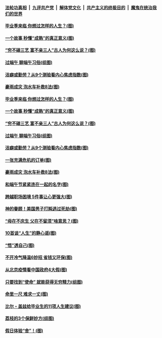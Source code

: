 

####  [法轮功真相](../../../../basic/blob/master/README.md?t=06260731) &nbsp;|&nbsp; [九评共产党](../../../../9ping.md/blob/master/README.md?t=06260731) &nbsp;|&nbsp; [解体党文化](../../../../jtdwh.md/blob/master/README.md?t=06260731)  &nbsp;|&nbsp; [共产主义的终极目的](../../../../gczydzjmd.md/blob/master/README.md?t=06260731) &nbsp;|&nbsp; [魔鬼在统治我们的世界](../../../../mgztzwmdsj.md/blob/master/README.md?t=06260731) 

#### [毕业季来临 你想过怎样的人生？(图)](../pages/p8/937661.md?t=06260731) 

#### [一个故事 秒懂“成熟”的真正意义(图)](../pages/p8/936405.md?t=06260731) 

#### [“穷不碰三艺 富不亲三人”古人为何这么说？(图)](../pages/p8/937602.md?t=06260731) 

#### [过端午 聊端午习俗(组图)](../pages/p8/937246.md?t=06260731) 

#### [洁癖或勤劳？从9个测验看内心焦虑指数(图)](../pages/p8/937558.md?t=06260731) 

#### [豪雨成灾 泡水车补救8法(图)](../pages/p8/937526.md?t=06260731) 

#### [毕业季来临 你想过怎样的人生？(图)](../pages/p8/937661.md?t=06260731) 

#### [一个故事 秒懂“成熟”的真正意义(图)](../pages/p8/936405.md?t=06260731) 

#### [“穷不碰三艺 富不亲三人”古人为何这么说？(图)](../pages/p8/937602.md?t=06260731) 

#### [过端午 聊端午习俗(组图)](../pages/p8/937246.md?t=06260731) 

#### [洁癖或勤劳？从9个测验看内心焦虑指数(图)](../pages/p8/937558.md?t=06260731) 

#### [一张充满危机的订单(图)](../pages/p8/936981.md?t=06260731) 

#### [豪雨成灾 泡水车补救8法(图)](../pages/p8/937526.md?t=06260731) 

#### [和端午节紧紧连在一起的名字(图)](../pages/p8/937448.md?t=06260731) 

#### [跨越职场困境 5件事让心更强大(图)](../pages/p8/937375.md?t=06260731) 

#### [神的眷顾！美国男子打盹逃过死劫(图)](../pages/p8/936985.md?t=06260731) 

#### [“母在不庆生 父在不留须”啥意思？(图)](../pages/p8/937234.md?t=06260731) 

#### [10首谈“人生”的静心谣(图)](../pages/p8/936965.md?t=06260731) 

#### [“悟”透自己(图)](../pages/p8/936972.md?t=06260731) 

#### [不开冷气降温6妙招 省钱又环保(图)](../pages/p8/937329.md?t=06260731) 

#### [从北京疫情看中国政府4大假(图)](../pages/p8/937196.md?t=06260731) 

#### [只要找到“使命” 就能获得无穷精力(组图)](../pages/p8/937159.md?t=06260731) 

#### [命里一尺 难求一丈(图)](../pages/p8/936782.md?t=06260731) 

#### [比尔・盖兹给毕业生的11项人生建议(图)](../pages/p8/936231.md?t=06260731) 

#### [荔枝的3个保鲜妙方(组图)](../pages/p8/936950.md?t=06260731) 

#### [假日体验“舍”！(图)](../pages/p8/937183.md?t=06260731) 

